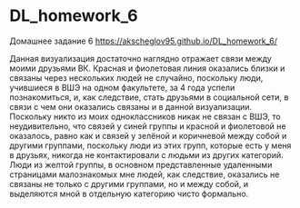 # DL_homework_6
Домашнее задание 6
https://akscheglov95.github.io/DL_homework_6/

Данная визуализация достаточно наглядно отражает связи между моими друзьями ВК. Красная и фиолетовая линия оказались близки и связаны через нескольких людей не случайно, поскольку люди, учившиеся в ВШЭ на одном факультете, за 4 года успели познакомиться, и, как следствие, стать друзьями в социальной сети, в связи с чем они оказались связаны и в данной визуализации. Поскольку никто из моих одноклассников никак не связан с ВШЭ, то неудивительно, что связей у синей группы и красной и фиолетовой не оказалось, равно как и связей у зелёной и коричневой между собой и другими группами, поскольку люди из этих групп, которые есть у меня в друзьях, никогда не контактировали с людьми из других категорий. Люди из желтой группы, в основном представленные удаленными страницами малознакомых мне людей, как следствие, оказались не связаны не только с другими группами, но и между собой, и выделяются мной в отдельную категорию чисто формально.
